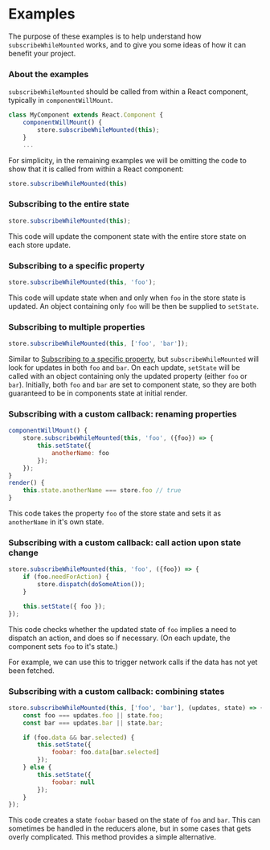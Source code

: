 # Examples

The purpose of these examples is to help understand how `subscribeWhileMounted` works, and to give you some ideas of how it can benefit your project.


### About the examples

`subscribeWhileMounted` should be called from within a React component, typically in `componentWillMount`.

```js
class MyComponent extends React.Component {
    componentWillMount() {
        store.subscribeWhileMounted(this);
    }
    ...
```

For simplicity, in the remaining examples we will be omitting the code to show that it is called from within a React component:

```js
store.subscribeWhileMounted(this)
```

### Subscribing to the entire state

```js
store.subscribeWhileMounted(this);
```

This code will update the component state with the entire store state on each store update.


### Subscribing to a specific property

```js
store.subscribeWhileMounted(this, 'foo');
```

This code will update state when and only when `foo` in the store state is updated. An object containing only `foo` will be then be supplied to `setState`.


### Subscribing to multiple properties

```js
store.subscribeWhileMounted(this, ['foo', 'bar']);
```

Similar to [Subscribing to a specific property](#subscribing-to-a-specific-property), but `subscribeWhileMounted` will look for updates in both `foo` and `bar`. On each update, `setState` will be called with an object containing only the updated property (either `foo` or `bar`). Initially, both `foo` and `bar` are set to component state, so they are both guaranteed to be in components state at initial render.


### Subscribing with a custom callback: renaming properties

```js
componentWillMount() {
    store.subscribeWhileMounted(this, 'foo', ({foo}) => {
        this.setState({
            anotherName: foo
        });
    });
}
render() {
    this.state.anotherName === store.foo // true
}
```

This code takes the property `foo` of the store state and sets it as `anotherName` in it's own state.


### Subscribing with a custom callback: call action upon state change

```js
store.subscribeWhileMounted(this, 'foo', ({foo}) => {
    if (foo.needForAction) {
        store.dispatch(doSomeAtion());
    }

    this.setState({ foo });
});
```

This code checks whether the updated state of `foo` implies a need to dispatch an action, and does so if necessary. (On each update, the component sets `foo` to it's state.)

For example, we can use this to trigger network calls if the data has not yet been fetched.


### Subscribing with a custom callback: combining states

```js
store.subscribeWhileMounted(this, ['foo', 'bar'], (updates, state) => {
    const foo === updates.foo || state.foo;
    const bar === updates.bar || state.bar;

    if (foo.data && bar.selected) {
        this.setState({
            foobar: foo.data[bar.selected]
        });
    } else {
        this.setState({
            foobar: null
        });
    }
});
```

This code creates a state `foobar` based on the state of `foo` and `bar`. This can sometimes be handled in the reducers alone, but in some cases that gets overly complicated. This method provides a simple alternative.
